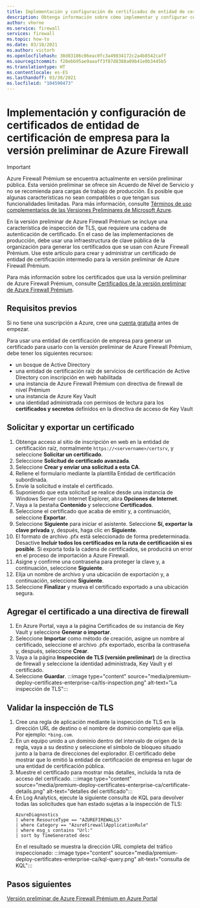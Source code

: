 ```yaml
---
title: Implementación y configuración de certificados de entidad de certificación de empresa para la versión preliminar de Azure Firewall Prémium
description: Obtenga información sobre cómo implementar y configurar certificados de entidad de certificación de empresa para la versión preliminar de Azure Firewall Prémium.
author: vhorne
ms.service: firewall
services: firewall
ms.topic: how-to
ms.date: 03/18/2021
ms.author: victorh
ms.openlocfilehash: 38d83186c06eac0fc3a49834172c2a4b8542caff
ms.sourcegitcommit: f28ebb95ae9aaaff3f87d8388a09b41e0b3445b5
ms.translationtype: HT
ms.contentlocale: es-ES
ms.lasthandoff: 03/30/2021
ms.locfileid: "104590473"
---
```

# <a name="deploy-and-configure-enterprise-ca-certificates-for-azure-firewall-preview"></a>Implementación y configuración de certificados de entidad de certificación de empresa para la versión preliminar de Azure Firewall

> [!IMPORTANT]
> Azure Firewall Prémium se encuentra actualmente en versión preliminar pública.
> Esta versión preliminar se ofrece sin Acuerdo de Nivel de Servicio y no se recomienda para cargas de trabajo de producción. Es posible que algunas características no sean compatibles o que tengan sus funcionalidades limitadas. Para más información, consulte [Términos de uso complementarios de las Versiones Preliminares de Microsoft Azure](https://azure.microsoft.com/support/legal/preview-supplemental-terms/).


En la versión preliminar de Azure Firewall Prémium se incluye una característica de inspección de TLS, que requiere una cadena de autenticación de certificado. En el caso de las implementaciones de producción, debe usar una infraestructura de clave pública de la organización para generar los certificados que se usan con Azure Firewall Prémium. Use este artículo para crear y administrar un certificado de entidad de certificación intermedio para la versión preliminar de Azure Firewall Prémium.

Para más información sobre los certificados que usa la versión preliminar de Azure Firewall Prémium, consulte [Certificados de la versión preliminar de Azure Firewall Prémium](premium-certificates.md).

## <a name="prerequisites"></a>Requisitos previos

Si no tiene una suscripción a Azure, cree una [cuenta gratuita](https://azure.microsoft.com/free/?WT.mc_id=A261C142F) antes de empezar.

Para usar una entidad de certificación de empresa para generar un certificado para usarlo con la versión preliminar de Azure Firewall Prémium, debe tener los siguientes recursos: 

- un bosque de Active Directory 
- una entidad de certificación raíz de servicios de certificación de Active Directory con inscripción en web habilitada 
- una instancia de Azure Firewall Prémium con directiva de firewall de nivel Prémium 
- una instancia de Azure Key Vault 
- una identidad administrada con permisos de lectura para los **certificados y secretos** definidos en la directiva de acceso de Key Vault 

## <a name="request-and-export-a-certificate"></a>Solicitar y exportar un certificado

1. Obtenga acceso al sitio de inscripción en web en la entidad de certificación raíz, normalmente `https://<servername>/certsrv`, y seleccione **Solicitar un certificado**.
1. Seleccione **Solicitud de certificado avanzada**.
1. Seleccione **Crear y enviar una solicitud a esta CA**.
1. Rellene el formulario mediante la plantilla Entidad de certificación subordinada.
1. Envíe la solicitud e instale el certificado.
1. Suponiendo que esta solicitud se realice desde una instancia de Windows Server con Internet Explorer, abra **Opciones de Internet**.
1. Vaya a la pestaña **Contenido** y seleccione **Certificados**.
1. Seleccione el certificado que acaba de emitir y, a continuación, seleccione **Exportar**.
1. Seleccione **Siguiente** para iniciar el asistente. Seleccione **Sí, exportar la clave privada** y, después, haga clic en **Siguiente**.
1. El formato de archivo .pfx está seleccionado de forma predeterminada. Desactive **Incluir todos los certificados en la ruta de certificación si es posible**. Si exporta toda la cadena de certificados, se producirá un error en el proceso de importación a Azure Firewall.
1. Asigne y confirme una contraseña para proteger la clave y, a continuación, seleccione **Siguiente**.
1. Elija un nombre de archivo y una ubicación de exportación y, a continuación, seleccione **Siguiente**.
1. Seleccione **Finalizar** y mueva el certificado exportado a una ubicación segura.

## <a name="add-the-certificate-to-a-firewall-policy"></a>Agregar el certificado a una directiva de firewall

1. En Azure Portal, vaya a la página Certificados de su instancia de Key Vault y seleccione **Generar o importar**.
1. Seleccione **Importar** como método de creación, asigne un nombre al certificado, seleccione el archivo .pfx exportado, escriba la contraseña y, después, seleccione **Crear**.
1. Vaya a la página **Inspección de TLS (versión preliminar)** de la directiva de firewall y seleccione la identidad administrada, Key Vault y el certificado. 
1. Seleccione **Guardar**.
   :::image type="content" source="media/premium-deploy-certificates-enterprise-ca/tls-inspection.png" alt-text="La inspección de TLS":::

## <a name="validate-tls-inspection"></a>Validar la inspección de TLS

1. Cree una regla de aplicación mediante la inspección de TLS en la dirección URL de destino o el nombre de dominio completo que elija.  Por ejemplo: `*bing.com`.
1. En un equipo unido a un dominio dentro del intervalo de origen de la regla, vaya a su destino y seleccione el símbolo de bloqueo situado junto a la barra de direcciones del explorador. El certificado debe mostrar que lo emitió la entidad de certificación de empresa en lugar de una entidad de certificación pública.
1. Muestre el certificado para mostrar más detalles, incluida la ruta de acceso del certificado.
   :::image type="content" source="media/premium-deploy-certificates-enterprise-ca/certificate-details.png" alt-text="detalles del certificado":::
1. En Log Analytics, ejecute la siguiente consulta de KQL para devolver todas las solicitudes que han estado sujetas a la inspección de TLS:
   ```
   AzureDiagnostics 
   | where ResourceType == "AZUREFIREWALLS" 
   | where Category == "AzureFirewallApplicationRule" 
   | where msg_s contains "Url:" 
   | sort by TimeGenerated desc
   ```
   En el resultado se muestra la dirección URL completa del tráfico inspeccionado: :::image type="content" source="media/premium-deploy-certificates-enterprise-ca/kql-query.png" alt-text="consulta de KQL":::

## <a name="next-steps"></a>Pasos siguientes

[Versión preliminar de Azure Firewall Prémium en Azure Portal](premium-portal.md)
